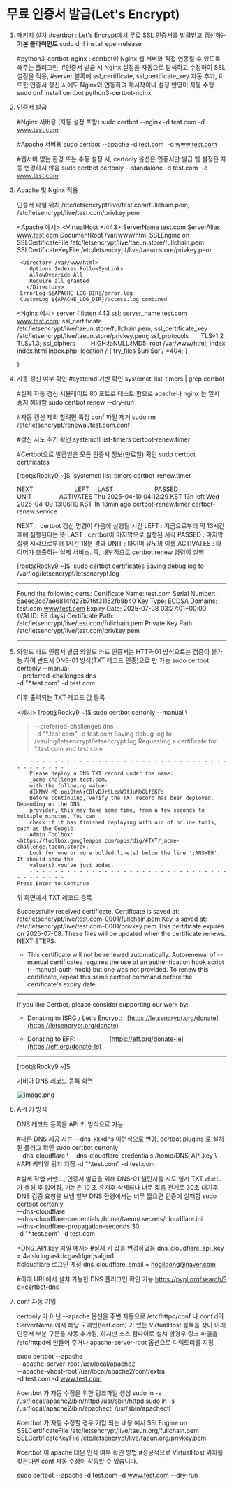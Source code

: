 # 무료 인증서 발급(Let's Encrypt)

1. 패키지 설치
    #certbot : Let's Encrypt에서 무료 SSL 인증서를 발급받고 갱신하는 **기본 클라이언트**
    sudo dnf install epel-release

    #python3-certbot-nginx : certbot이 Nginx 웹 서버와 직접 연동될 수 있도록 해주는 플러그인,
    #인증서 발급 시 Nginx 설정을 자동으로 탐색하고 수정하여 SSL 설정을 적용,
    #server 블록에 ssl_certificate, ssl_certificate_key 자동 추가,
    #또한 인증서 갱신 시에도 Nginx와 연동하여 재시작이나 설정 반영이 자동 수행
    sudo dnf install certbot python3-certbot-nginx
    
    
2. 인증서 발급
    
    #Nginx 서버용 (자동 설정 포함)
    sudo certbot --nginx -d test.com -d www.test.com
    
    #Apache 서버용
    sudo certbot --apache -d test.com  -d www.test.com
    
    #웹서버 없는 환경 또는 수동 설정 시, certonly 옵션은 인증서만 발급 웹 설정은 자동 변경하지 않음
    sudo certbot certonly --standalone -d test.com  -d www.test.com
    
3. Apache  및 Nginx 적용
    
    인증서 파일 위치 /etc/letsencrypt/live/test.com/fullchain.pem,
                    /etc/letsencrypt/live/test.com/privkey.pem
    
    <Apache 예시>
    <VirtualHost *:443>
        ServerName test.com
        ServerAlias www.test.com
        DocumentRoot /var/www/html
        SSLEngine on
        SSLCertificateFile /etc/letsencrypt/live/taeun.store/fullchain.pem
        SSLCertificateKeyFile /etc/letsencrypt/live/taeun.store/privkey.pem
    
        <Directory /var/www/html>
           Options Indexes FollowSymLinks
           AllowOverride All
           Require all granted
          </Directory>
        ErrorLog ${APACHE_LOG_DIR}/error.log
        CustomLog ${APACHE_LOG_DIR}/access.log combined
    </VirtualHost>
    
    <Nginx 예시>
    server {
        listen 443 ssl;
        server_name test.com www.test.com;
        ssl_certificate     /etc/letsencrypt/live/taeun.store/fullchain.pem;
        ssl_certificate_key /etc/letsencrypt/live/taeun.store/privkey.pem;
        ssl_protocols       TLSv1.2 TLSv1.3;
        ssl_ciphers         HIGH:!aNULL:!MD5;
        root /var/www/html;
        index index.html index.php;
        location / {
        try_files $uri $uri/ =404;
        }
    
    }
    
5. 자동 갱신 여부 확인
    #systemd 기반 확인
    systemctl list-timers | grep certbot
    
    #실제 자동 갱신 시뮬레이트 80 포트로 테스트 함으로 apache나 nginx 는 일시 중지 해야함
    sudo certbot renew --dry-run                               
    
    #자동 갱신 제외 할려면 특정 conf 파일 제거
    sudo rm /etc/letsencrypt/renewal/test.com.conf
    
    #갱신 시도 주기 확인
    systemctl list-timers certbot-renew.timer
    
    #Certbot으로 발급받은 모든 인증서 정보(만료일) 확인
    sudo certbot certificates
    
    [root@Rocky9 ~]$  systemctl list-timers certbot-renew.timer
    
    NEXT                        LEFT     LAST                        PASSED       UNIT                ACTIVATES
    Thu 2025-04-10 04:12:29 KST 13h left Wed 2025-04-09 13:06:10 KST 1h 18min ago certbot-renew.timer certbot-renew.service
    
    NEXT :  certbot 갱신 명령이 다음에 실행될 시간
    LEFT : 지금으로부터 약 13시간 후에 실행된다는 뜻
    LAST : certbot이 마지막으로 실행된 시각
    PASSED : 마지막 실행 시각으로부터 1시간 18분 경과
    UNIT : 타이머 유닛의 이름
    ACTIVATES : 타이머가 호출하는 실제 서비스. 즉, 내부적으로 certbot renew 명령이 실행
    
    [root@Rocky9 ~]$  sudo certbot certificates
    Saving debug log to /var/log/letsencrypt/letsencrypt.log
    - - - - - - - - - - - - - - - - - - - - - - - - - - - - - - - - - - - - - - -
    Found the following certs:
    Certificate Name: test.com
    Serial Number: 5aeec2cc7ae6814fd23b7f6f31152fb9b40
    Key Type: ECDSA
    Domains: test.com www.test.com
    Expiry Date: 2025-07-08 03:27:01+00:00 (VALID: 89 days)
    Certificate Path: /etc/letsencrypt/live/test.com/fullchain.pem
    Private Key Path: /etc/letsencrypt/live/test.com/privkey.pem
    - - - - - - - - - - - - - - - - - - - - - - - - - - - - - - - - - - - - - - -
    
6. 와일드 카드 인증서 발급
   와일드 카드 인증서는 HTTP-01 방식으로는 검증이 불가능 하여 반드시 DNS-01 방식(TXT 레코드 인증)으로 만 가능
   sudo certbot certonly --manual \
    --preferred-challenges dns \
    -d "*.test.com" -d test.com
    
    이후 출력되는 TXT 레코드 값 등록
    
    <예시>
    [root@Rocky9 ~]$  sudo certbot certonly --manual \
    >   --preferred-challenges dns \
    >   -d "*.test.com" -d test.com
    Saving debug log to /var/log/letsencrypt/letsencrypt.log
    Requesting a certificate for *.test.com and test.com
    
    ```
        - - - - - - - - - - - - - - - - - - - - - - - - - - - - - - - - - - - - - - - -
        Please deploy a DNS TXT record under the name:
        _acme-challenge.test.com.
        with the following value:
        dIkNWV-MD-pqiQtmNrCBlvDJrSLzzWOfJuMbGLf8KFs
        Before continuing, verify the TXT record has been deployed. Depending on the DNS
        provider, this may take some time, from a few seconds to multiple minutes. You can
        check if it has finished deploying with aid of online tools, such as the Google
        Admin Toolbox: <https://toolbox.googleapps.com/apps/dig/#TXT/_acme-challenge.taeun.store>.
        Look for one or more bolded line(s) below the line ';ANSWER'. It should show the
        value(s) you've just added.
        - - - - - - - - - - - - - - - - - - - - - - - - - - - - - - - - - - - - - - - -
    Press Enter to Continue
    
    ```
    
    위 화면에서  TXT 레코드 등록
    
    Successfully received certificate.
    Certificate is saved at: /etc/letsencrypt/live/test.com-0001/fullchain.pem
    Key is saved at:         /etc/letsencrypt/live/test.com-0001/privkey.pem
    This certificate expires on 2025-07-08.
    These files will be updated when the certificate renews.
    NEXT STEPS:
    - This certificate will not be renewed automatically. Autorenewal of --manual certificates requires the use of an authentication hook script (--manual-auth-hook) but one was not provided. To renew this certificate, repeat this same certbot command before the certificate's expiry date.
    
    - - - - - - - - - - - - - - - - - - - - - - - - - - - - - - - - - - - - - - - -
    
    If you like Certbot, please consider supporting our work by:
    
    * Donating to ISRG / Let's Encrypt:   [https://letsencrypt.org/donate](https://letsencrypt.org/donate)
    
    * Donating to EFF:                    [https://eff.org/donate-le](https://eff.org/donate-le)
    
    - - - - - - - - - - - - - - - - - - - - - - - - - - - - - - - - - - - - - - - -
    
    [root@Rocky9 ~]$
    
    가비아 DNS 레코드 등록 화면
    
    ![image.png](%E1%84%86%E1%85%AE%E1%84%85%E1%85%AD%20%E1%84%8B%E1%85%B5%E1%86%AB%E1%84%8C%E1%85%B3%E1%86%BC%E1%84%89%E1%85%A5%20%E1%84%87%E1%85%A1%E1%86%AF%E1%84%80%E1%85%B3%E1%86%B8(Let's%20Encrypt)%20238aef0fed13801792b1e1b0e82283b2/image.png)
    
7. API 키 방식
    
    DNS 레코드 등록을 API 키 방식으로 가능
    
    #다른 DNS 제공 자는 --dns-kkkdns 이런식으로 변경, certbot plugins 로 설치된 플러그 확인
    sudo certbot certonly \
     --dns-cloudflare \ 
     --dns-cloudflare-credentials /home/DNS_API.key \             #API 키파일 위치 지정
     -d "*.test.com" -d test.com
    
    #실제 작업 커맨드, 인증서 발급을 위해 DNS-01 챌린지를 시도 임시 TXT 레코드가 생성 후 없어짐, 기본은 10 초 유지후 삭제되나 너무 잛음 관계로 30초 대기후 DNS 검증 요청을 보냄
    일부 DNS 환경에서는 너무 짧으면 인증에 실패함
    sudo certbot certonly \
     --dns-cloudflare \
     --dns-cloudflare-credentials /home/taeun/.secrets/cloudflare.ini \
     --dns-cloudflare-propagation-seconds 30 \
     -d "*.test.com" -d test.com
    
    <DNS_API.key 파일 예시>
    #실제 키 값을 변경하였음
    dns_cloudflare_api_key = 4alskdnglaskdcgasldgm;salgm1   
    #cloudflare 로그인 계정
    dns_cloudflare_email = hogildong@naver.com
    
    #아래 URL에서 설치 가능한 DNS 플러그인 확인 가능
    https://pypi.org/search/?q=certbot-dns 
    
8. conf 자동 기입
    
    certonly 가 아닌 --apache 옵션을 주변 자동으로 /etc/httpd/conf 나 conf.d의  ServerName 에서 해당 도메인(test.com) 가 있는 VirtualHost 블록을 찾아 아래 인증서 부분 구문을 자동 추가됨, 하지만 소스 컴파이로 설치 할경우 링크 파일을 /etc/httpd에 만들어 주거나 apache-server-root 옵션으로 디렉토리를 지정
    
    sudo certbot --apache \
     --apache-server-root /usr/local/apache2 \
     --apache-vhost-root /usr/local/apache2/conf/extra \
    -d test.com -d www.test.com
    
    #certbot 가 자동 수정을 위한 링크파일 생성
    sudo ln -s /usr/local/apache2/bin/httpd /usr/sbin/httpd
    sudo ln -s /usr/local/apache2/bin/apachectl /usr/sbin/apachectl
    
    #certbot 가 자동 수정할 경우 기입 되는 내용 예시
    SSLEngine on
    SSLCertificateFile /etc/letsencrypt/live/taeun.org/fullchain.pem
    SSLCertificateKeyFile /etc/letsencrypt/live/taeun.org/privkey.pem
    
    #certbot 이 apache 데몬 인식 여부 확인 방법
    #성공적으로 VirtualHost 위치를 찾는다면 conf 자동 수정이 작동할 수 있습니다.
    
    sudo certbot --apache -d test.com -d www.test.com --dry-run
